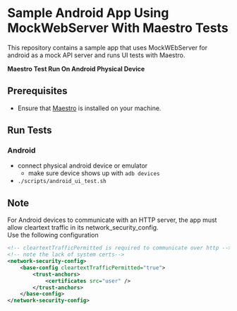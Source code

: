 # Sample Android App Using MockWebServer With Maestro Tests

This repository contains a sample app that uses MockWEbServer for android as a mock API server and runs UI tests with Maestro.
  
**Maestro Test Run On Android Physical Device**

## Prerequisites

- Ensure that [Maestro](https://maestro.mobile.dev/getting-started) is installed on your machine.

## Run Tests

### Android

- connect physical android device or emulator
  - make sure device shows up with `adb devices`
- `./scripts/android_ui_test.sh`

## Note

For Android devices to communicate with an HTTP server, the app must allow cleartext traffic in its network_security_config.  
Use the following configuration

```xml
<!-- cleartextTrafficPermitted is required to communicate over http -->
<!-- note the lack of system certs-->
<network-security-config>
    <base-config cleartextTrafficPermitted="true">
        <trust-anchors>
            <certificates src="user" />
        </trust-anchors>
    </base-config>
</network-security-config>
```
